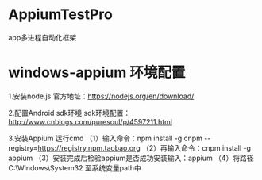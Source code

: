 # AppiumTestPro
app多进程自动化框架

# windows-appium 环境配置
1.安装node.js
官方地址：https://nodejs.org/en/download/

2.配置Android sdk环境
sdk环境配置：http://www.cnblogs.com/puresoul/p/4597211.html

3.安装Appium 
运行cmd 
  （1）输入命令：npm install -g cnpm --registry=https://registry.npm.taobao.org
  （2）再输入命令：cnpm install -g appium
  （3）安装完成后检验appium是否成功安装输入：appium
  （4）将路径C:\Windows\System32 至系统变量path中
